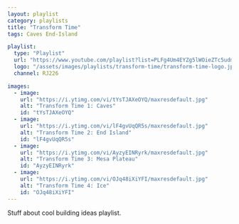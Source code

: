 ```yaml
---
layout: playlist
category: playlists
title: "Transform Time"
tags: Caves End-Island

playlist:
  type: "Playlist"
  url: "https://www.youtube.com/playlist?list=PLFg4Um4EYZg5lWOieZTc5udmgj4CEBnxB"
  logo: "/assets/images/playlists/transform-time/transform-time-logo.jpg"
  channel: RJ226

images:
  - image:
    url: "https://i.ytimg.com/vi/tYsTJAXeOYQ/maxresdefault.jpg"
    alt: "Transform Time 1: Caves"
    id: "tYsTJAXeOYQ"
  - image:
    url: "https://i.ytimg.com/vi/lF4gvUqQR5s/maxresdefault.jpg"
    alt: "Transform Time 2: End Island"
    id: "lF4gvUqQR5s"
  - image:
    url: "https://i.ytimg.com/vi/AyzyEINRyrk/maxresdefault.jpg"
    alt: "Transform Time 3: Mesa Plateau"
    id: "AyzyEINRyrk"
  - image:
    url: "https://i.ytimg.com/vi/OJq48iXiYFI/maxresdefault.jpg"
    alt: "Transform Time 4: Ice"
    id: "OJq48iXiYFI"
---
```

<p>Stuff about cool building ideas playlist.</p>